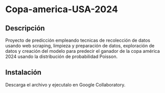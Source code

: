 # Copa-america-USA-2024

## Descripción
Proyecto de predicción empleando tecnicas de recolección de datos usando web scraping, limpieza y preparación de datos, exploración de datos y creación del modelo para predecir el ganador de la copa américa 2024 usando la distribución de probabilidad Poisson.

## Instalación
Descarga el archivo y ejecutalo en Google Collaboratory.
